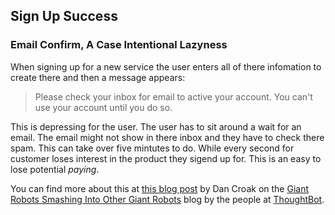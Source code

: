 ## Sign Up Success

### Email Confirm, A Case Intentional Lazyness
When signing up for a new service the user enters all of there infomation to create there and then a message appears: 

> Please check your inbox for email to active your account. You can't use your account until you do so.

This is depressing for the user. The user has to sit around a wait for an email. The email might not show in there inbox and they have to check there spam. This can take over five mintutes to do. While every second for customer loses interest in the product they sigend up for. This is an easy to lose potential *paying*.

You can find more about this at [this blog post](http://robots.thoughtbot.com/post/5545254885/email-and-password-confirmation-bias) by Dan Croak on the [Giant Robots Smashing Into Other Giant Robots](http://robots.thoughtbot.com/) blog by the people at [ThoughtBot](http://thoughtbot.com/).